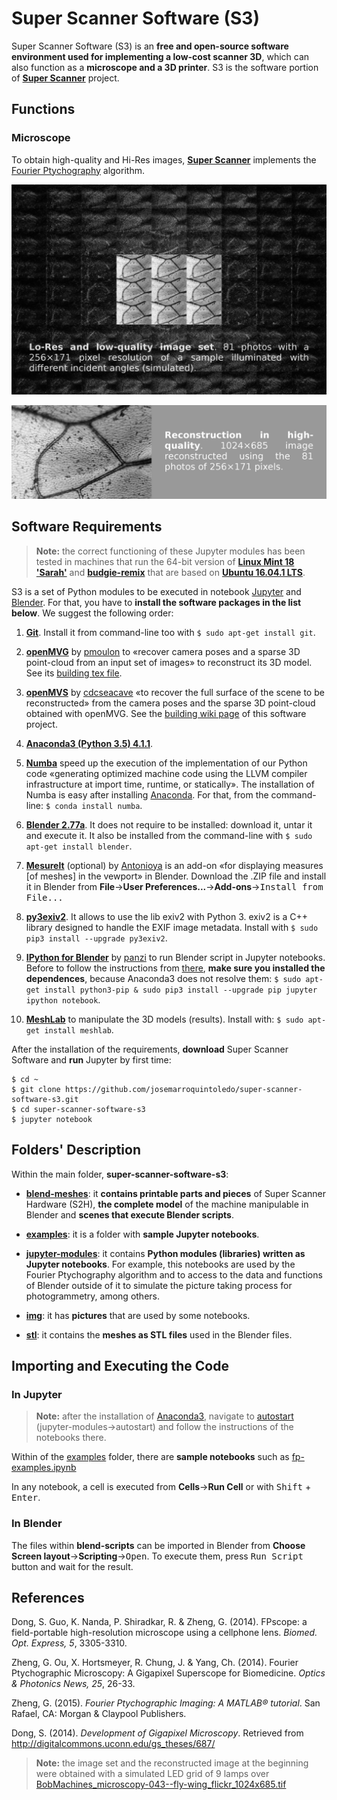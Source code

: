 Super Scanner Software (S3)
===========================

Super Scanner Software (S3) is an **free and open-source software environment used for implementing a low-cost scanner 3D**, which can also function as a **microscope and a 3D printer**. S3 is the software portion of [**Super Scanner**](http://en.superscanner.cl) project.

Functions
---------

### Microscope

To obtain high-quality and Hi-Res images, [**Super Scanner**](http://www.superscanner.cl) implements the [Fourier Ptychography](https://sites.google.com/site/gazheng/Fourier-Ptychograph) algorithm.

![Lo-Res and Low-Quality Image Set](img/for-doc/EN_set-n9-256x171_fly-wing_flickr.jpg)

![Reconstruction in High-Quality and Hi-Res](https://github.com/josemarroquintoledo/super-scanner-software-s3/blob/master/img/for-doc/EN_Hi-Res_fly-wing_flickr_wide_2304x685.jpg)

Software Requirements
---------------------

> **Note:** the correct functioning of these Jupyter modules has been tested in machines that run the 64-bit version of **[Linux Mint 18 'Sarah'](https://www.linuxmint.com/rel_sarah_cinnamon_whatsnew.php)** and **[budgie-remix](https://budgie-remix.org)** that are based on **[Ubuntu 16.04.1 LTS](https://wiki.ubuntu.com/XenialXerus/ReleaseNotes?_ga=1.19022523.2089693014.1474004057)**.

S3 is a set of Python modules to be executed in notebook [Jupyter](http://jupyter.org) and [Blender](https://www.blender.org). For that, you have to **install the software packages in the list below**. We suggest the following order:

1. [**Git**](https://git-scm.com). Install it from command-line too with ``$ sudo apt-get install git``.

2. [**openMVG**](https://github.com/openMVG/openMVG) by [pmoulon](https://github.com/pmoulon) to &#171;recover camera poses and a sparse 3D point-cloud from an input set of images&#187; to reconstruct its 3D model. See its [building tex file](https://raw.githubusercontent.com/openMVG/openMVG/master/BUILD).

3. [**openMVS**](https://github.com/cdcseacave/openMVS) by [cdcseacave](https://github.com/cdcseacave) &#171;to recover the full surface of the scene to be reconstructed&#187; from the camera poses and the sparse 3D point-cloud obtained with openMVG. See the [building wiki page](https://github.com/cdcseacave/openMVS/wiki/Building) of this software project.

4. [**Anaconda3 (Python 3.5) 4.1.1**](https://www.continuum.io/downloads).

5. [**Numba**](http://numba.pydata.org) speed up the execution of the implementation of our Python code &laquo;generating optimized machine code using the LLVM compiler infrastructure at import time, runtime, or statically&raquo;. The installation of Numba is easy after installing [Anaconda](https://www.continuum.io/downloads). For that, from the command-line: `$ conda install numba`.

6. [**Blender 2.77a**](https://www.blender.org/download/). It does not require to be installed: download it, untar it and execute it. It also be installed from the command-line with ``$ sudo apt-get install blender``.

7. [**Mesurelt**](https://github.com/Antonioya/blender/tree/master/measureit) (optional) by [Antonioya](https://github.com/Antonioya) is an add-on &laquo;for displaying measures [of meshes] in the vewport&raquo; in Blender. Download the .ZIP file and install it in Blender from **File**&rarr;**User Preferences...**&rarr;**Add-ons**&rarr;<kbd>Install from File...</kbd>

8. [**py3exiv2**](http://www.py3exiv2.tuxfamily.org). It allows to use the lib exiv2 with Python 3. exiv2 is a C++ library designed to handle the EXIF image metadata. Install with ``$ sudo pip3 install --upgrade py3exiv2``.

9. [**IPython for Blender**](https://github.com/panzi/blender_ipython) by [panzi](https://github.com/panzi) to run Blender script in Jupyter notebooks. Before to follow the instructions from [there](https://github.com/panzi/blender_ipython), **make sure you installed the dependences**, because Anaconda3 does not resolve them: `$ sudo apt-get install python3-pip & sudo pip3 install --upgrade pip jupyter ipython notebook`.

10. [**MeshLab**](http://meshlab.sourceforge.net) to manipulate the 3D models (results). Install with: `$ sudo apt-get install meshlab`.

After the installation of the requirements, **download** Super Scanner Software and **run** Jupyter by first time:

```
$ cd ~
$ git clone https://github.com/josemarroquintoledo/super-scanner-software-s3.git
$ cd super-scanner-software-s3
$ jupyter notebook
```

Folders' Description
--------------------

Within the main folder, **super-scanner-software-s3**:

- **[blend-meshes](blend-meshes/)**: it **contains printable parts and pieces** of Super Scanner Hardware (S2H), **the complete model** of the machine manipulable in Blender and **scenes that execute Blender scripts**.

- **[examples](examples/)**: it is a folder with **sample Jupyter notebooks**.

- **[jupyter-modules](jupyter-modules/)**: it contains **Python modules (libraries) written as Jupyter notebooks**. For example, this notebooks are used by the Fourier Ptychography algorithm and to access to the data and functions of Blender outside of it to simulate the picture taking process for photogrammetry, among others.

- **[img](img/)**: it has **pictures** that are used by some notebooks.

- **[stl](stl/)**: it contains the **meshes as STL files** used in the Blender files.

Importing and Executing the Code
--------------------------------

### In Jupyter

> **Note:** after the installation of [Anaconda3](https://www.continuum.io/downloads), navigate to [autostart](jupyter-modules/autostart) (jupyter-modules&rarr;autostart) and follow the instructions of the notebooks there.

Within of the [examples](examples/) folder, there are **sample notebooks** such as [fp-examples.ipynb](examples/fp-examples.ipynb)

In any notebook, a cell is executed from **Cells**&rarr;**Run Cell** or with <kbd>Shift</kbd> &#43; <kbd>Enter</kbd>.

### In Blender

The files within **blend-scripts** can be imported in Blender from **Choose Screen layout**&rarr;**Scripting**&rarr;<kbd>Open</kbd>. To execute them, press <kbd>Run Script</kbd> button and wait for the result.

References
----------

Dong, S. Guo, K. Nanda, P. Shiradkar, R. & Zheng, G. (2014). FPscope: a field-portable high-resolution microscope using a cellphone lens. *Biomed. Opt. Express, 5*, 3305-3310.

Zheng, G. Ou, X. Hortsmeyer, R. Chung, J. & Yang, Ch. (2014). Fourier Ptychographic Microscopy: A Gigapixel Superscope for Biomedicine. *Optics & Photonics News, 25*, 26-33.

Zheng, G. (2015). *Fourier Ptychographic Imaging: A MATLAB® tutorial*. San Rafael, CA: Morgan & Claypool Publishers.

Dong, S. (2014). *Development of Gigapixel Microscopy*. Retrieved from http://digitalcommons.uconn.edu/gs_theses/687/

> **Note:** the image set and the reconstructed image at the beginning were obtained with a simulated LED grid of 9 lamps over [BobMachines_microscopy-043--fly-wing_flickr_1024x685.tif](img/BobMachines_microscopy-043--fly-wing_flickr_1024x685.tif)
